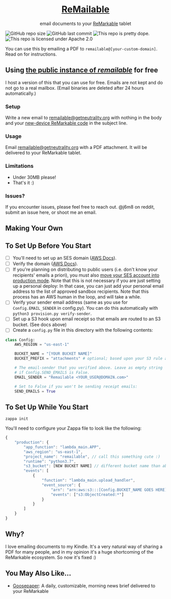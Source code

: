 <h1 align="center"><a href="https://remailable.getneutrality.org/">ReMailable</a></h1>
<p align="center">email documents to your <a href="https://remarkable.com">ReMarkable</a> tablet</p>

![GitHub repo size](https://img.shields.io/github/repo-size/j6k4m8/remailable?style=for-the-badge) ![GitHub last commit](https://img.shields.io/github/last-commit/j6k4m8/remailable?style=for-the-badge)
![This repo is pretty dope.](https://img.shields.io/badge/pretty%20dope-%F0%9F%91%8C-blue?style=for-the-badge) ![This repo is licensed under Apache 2.0](https://img.shields.io/github/license/j6k4m8/remailable?style=for-the-badge)

You can use this by emailing a PDF to `remailable@[your-custom-domain]`. Read on for instructions.

## Using <a href="https://remailable.getneutrality.org/">the public instance of _remailable_</a> for free

I host a version of this that you can use for free. Emails are not kept and do not go to a real mailbox. (Email binaries are deleted after 24 hours automatically.)

### Setup

Write a new email to [remailable@getneutrality.org](mailto:remailable@getneutrality.org) with nothing in the body and your [new-device ReMarkable code](https://my.remarkable.com/connect/mobile) in the subject line.

### Usage

Email [remailable@getneutrality.org](mailto:remailable@getneutrality.org) with a PDF attachment. It will be delivered to your ReMarkable tablet.

### Limitations

-   Under 30MB please!
-   That's it :)

### Issues?

If you encounter issues, please feel free to reach out. @j6m8 on reddit, submit an issue here, or shoot me an email.

## Making Your Own

## To Set Up Before You Start

-   [ ] You'll need to set up an SES domain ([AWS Docs](https://docs.aws.amazon.com/ses/latest/DeveloperGuide/receiving-email-getting-started-before.html)).
-   [ ] Verify the domain ([AWS Docs](https://docs.aws.amazon.com/ses/latest/DeveloperGuide/receiving-email-getting-started-verify.html)).
-   [ ] If you're planning on distributing to public users (i.e. don't know your recipients' emails a priori), you must also [move your SES account into production mode](https://docs.aws.amazon.com/ses/latest/DeveloperGuide/request-production-access.html). Note that this is not necessary if you are just setting up a personal deploy: In that case, you can just add your personal email address to the list of approved sandbox recipients. Note that this process has an AWS human in the loop, and will take a while.
-   [ ] Verify your sender email address (same as you use for `Config.EMAIL_SENDER` in config.py). You can do this automatically with `python3 provision.py verify-sender`.
-   [ ] Set up a S3 hook upon email receipt so that emails are routed to an S3 bucket. (See docs above)
-   [ ] Create a `config.py` file in this directory with the following contents:

```python
class Config:
    AWS_REGION = "us-east-1"

    BUCKET_NAME = "[YOUR BUCKET NAME]"
    BUCKET_PREFIX = "attachments" # optional; based upon your S3 rule above

    # The email-sender that you verified above. Leave as empty string
    # if Config.SEND_EMAILS is False.
    EMAIL_SENDER = "Remailable <YOUR_USER@DOMAIN.com>"

    # Set to False if you won't be sending receipt emails:
    SEND_EMAILS = True
```

## To Set Up While You Start

```shell
zappa init
```

You'll need to configure your Zappa file to look like the following:

```js
{
    "production": {
        "app_function": "lambda_main.APP",
        "aws_region": "us-east-1",
        "project_name": "remailable", // call this something cute :)
        "runtime": "python3.7",
        "s3_bucket": [NEW BUCKET NAME] // different bucket name than above
        "events": [
            {
                "function": "lambda_main.upload_handler",
                "event_source": {
                    "arn": "arn:aws:s3:::[Config.BUCKET_NAME GOES HERE]",
                    "events": ["s3:ObjectCreated:*"]
                }
            }
        ]
    }
}
```

## Why?

I love emailing documents to my Kindle. It's a very natural way of sharing a PDF for many people, and in my opinion it's a huge shortcoming of the ReMarkable ecosystem. So now it's fixed :)

## You May Also Like...

-   [Goosepaper](https://github.com/j6k4m8/goosepaper): A daily, customizable, morning news brief delivered to your ReMarkable
